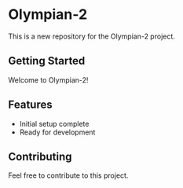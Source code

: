 # Olympian-2

This is a new repository for the Olympian-2 project.

## Getting Started

Welcome to Olympian-2!

## Features

- Initial setup complete
- Ready for development

## Contributing

Feel free to contribute to this project.

